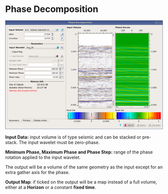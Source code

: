 # Phase Decomposition



![User Interface for Spectral Decomposition](../../.gitbook/assets/001_phasedecomp.png)

**Input Data:** input volume is of type seismic and can be stacked or pre-stack. The input wavelet must be zero-phase.

**Minimum Phase, Maximum Phase and Phase Step:** range of the phase rotation applied to the input wavelet. 

The output will be a volume of the same geometry as the input except for an extra gather axis for the phase.

**Output Map**: if ticked on the output will be a map instead of a full volume, either at a **Horizon** or a constant **fixed time**. 



